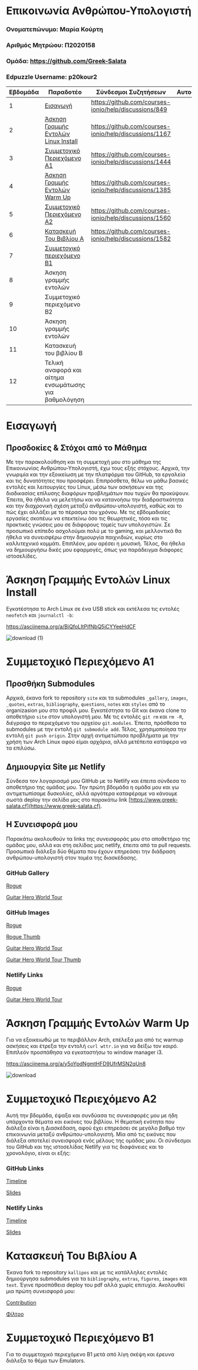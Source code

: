 # Επικοινωνία Ανθρώπου-Υπολογιστή

### Ονοματεπώνυμο: Μαρία Κούρτη
### Αριθμός Μητρώου: Π2020158
### Ομάδα: https://github.com/Greek-Salata
### Edpuzzle Username: p20kour2


| Εβδομάδα | Παραδοτέο | Σύνδεσμοι Συζητήσεων | Αυτοαξιολόγηση |
| --- | --- | --- | --- |
| 1 | [Εισαγωγή](#Εισαγωγή) | https://github.com/courses-ionio/help/discussions/849 |
| 2 | [Άσκηση Γραμμής Εντολών Linux Install](#Άσκηση-Γραμμής-Εντολών-Linux-Install) | https://github.com/courses-ionio/help/discussions/1167 |
| 3 | [Συμμετοχικό Περιεχόμενο Α1](#Συμμετοχικό-Περιεχόμενο-Α1) | https://github.com/courses-ionio/help/discussions/1444 |
| 4 | [Άσκηση Γραμμής Εντολών Warm Up](#Άσκηση-Γραμμής-Εντολών-Warm-Up) | https://github.com/courses-ionio/help/discussions/1385 |
| 5 | [Συμμετοχικό Περιεχόμενο Α2](#Συμμετοχικό-Περιεχόμενο-Α2) | https://github.com/courses-ionio/help/discussions/1560 |
| 6 | [Κατασκευή Του Βιβλίου Α](#Κατασκευή-Του-Βιβλίου-Α) | https://github.com/courses-ionio/help/discussions/1582 |
| 7 | [Συμμετοχικό περιεχόμενο B1](##Συμμετοχικό-Περιεχόμενο-Β1) |
| 8 | Άσκηση γραμμής εντολών |
| 9 | Συμμετοχικό περιεχόμενο B2 |
| 10 | Άσκηση γραμμής εντολών |
| 11 | Κατασκευή του βιβλίου Β |
| 12 | Τελική αναφορά και αίτημα ενσωμάτωσης για βαθμολόγηση |


# Εισαγωγή

## Προσδοκίες & Στόχοι από το Μάθημα

Με την παρακολούθηση και τη συμμετοχή μου στο μάθημα της Επικοινωνίας Ανθρώπου-Υπολογιστή, έχω τους εξής στόχους. Αρχικά, την γνωριμία και την εξοικείωση με την πλατφόρμα του GitHub, τα εργαλεία και τις δυνατότητες που προσφέρει. Επιπρόσθετα, θέλω να μάθω βασικές εντολές και λειτουργίες του Linux, μέσω των ασκήσεων και της διαδικασίας επίλυσης διαφόρων προβλημάτων που τυχών θα προκύψουν. Έπειτα, θα ήθελα να μελετήσω και να κατανοήσω την διαδραστικότητα και την διαχρονική σχέση μεταξύ ανθρώπου-υπολογιστή, καθώς και το πώς έχει αλλάξει με το πέρασμα του χρόνου. Με τις εβδομαδιαίες εργασίες σκοπέυω να επεκτείνω όσο τις θεωρητικές, τόσο και τις πρακτικές γνώσεις μου σε διάφορους τομείς των υπολογιστών. Σε προσωπικό επίπεδο ασχολούμαι πολύ με το gaming, και μελλοντικά θα ήθελα να συνεισφέρω στην δημιουργία παιχνιδιών, κυρίως στο καλλιτεχνικό κομμάτι. Επιπλέον, μου αρέσει η μουσική. Τέλος, θα ήθελα να δημιουργήσω δικές μου εφαρμογές, όπως για παράδειγμα διάφορες ιστοσελίδες.


# Άσκηση Γραμμής Εντολών Linux Install

Εγκατέστησα το Arch Linux σε ένα USB stick και εκτέλεσα τις εντολές `neofetch` και `journalctl -b`:

https://asciinema.org/a/BiQfoLItPifNbQ5jCYYeeHdCF

![download (1)](https://user-images.githubusercontent.com/92392853/197041932-15130217-5d4e-4664-a427-b7bcc66ffc3d.gif)


# Συμμετοχικό Περιεχόμενο Α1

## Προσθήκη Submodules

Αρχικά, έκανα fork το repository `site` και τα submodules `_gallery`, `images`, `_quotes`, `extras`, `bibliography`, `questions`, `notes` και `styles` από το organizasion μου στο προφίλ μου. Εγκατέστησα το Git και έκανα clone το αποθετήριο `site` στον υπολογιστή μου. Με τις εντολές `git rm` και `rm -R`, διέγραψα το περιεχόμενο του αρχείου `git.modules`. Έπειτα, πρόσθεσα τα submodules με την εντολή `git submodule add`. Τέλος, χρησιμοποίησα την εντολή `git push origin`. Στην αρχή αντιμετώπισα προβλήματα με την χρήση των Arch Linux αφού είμαι αρχάρια, αλλά μετέπειτα κατάφερα να τα επιλύσω. 

## Δημιουργία Site με Netlify

Σύνδεσα τον λογαριασμό μου GitHub με το Netlify και έπειτα σύνδεσα το αποθετήριο της ομάδας μου. Την πρώτη βδομάδα η ομάδα μου και γω αντιμετωπίσαμε δυσκολίες, αλλά αργότερα καταφέραμε να κάνουμε σωστά deploy την σελίδα μας στο παρακάτω link [https://www.greek-salata.cf](https://www.greek-salata.cf).

## Η Συνεισφορά μου

Παρακάτω ακολουθούν τα links της συνεισφοράς μου στο αποθετήριο της ομάδας μου, αλλά και στη σελίδας μας netlify, έπειτα από τα pull requests. Προσωπικά διάλεξα δύο θέματα που έχουν επηρεάσει την διάδραση ανθρώπου-υπολογιστή στον τομέα της διασκέδασης.

### GitHub Gallery

[Rogue](https://github.com/Greek-Salata/_gallery/blob/master/rogue.md)

[Guitar Hero World Tour](https://github.com/Greek-Salata/_gallery/blob/master/guitar-hero-world-tour.md)

### GitHub Images

[Rogue](https://github.com/Greek-Salata/images/blob/master/rogue.png)

[Rogue Thumb](https://github.com/Greek-Salata/images/blob/master/rogue-thumb.png)

[Guitar Hero World Tour](https://github.com/Greek-Salata/images/blob/master/guitar-hero-world-tour.jpg)

[Guitar Hero World Tour Thumb](https://github.com/Greek-Salata/images/blob/master/guitar-hero-world-tour-thumb.jpg)

### Netlify Links

[Rogue](https://www.greek-salata.cf/gallery/rogue)

[Guitar Hero World Tour](https://www.greek-salata.cf/gallery/guitar-hero-world-tour)


# Άσκηση Γραμμής Εντολών Warm Up

Για να εξοικειωθώ με το περιβάλλον Arch, επέλεξα μια από τις warmup ασκήσεις και έτρεξα την εντολή `curl wttr.in` για να δείξω τον καιρό. Επιπλεόν προσπάθησα να εγκαταστήσω το window manager i3.

https://asciinema.org/a/y5oYpdNgmtHFD9UfrMSN2qUn8

![download](https://user-images.githubusercontent.com/92392853/198902868-84e0717f-8845-4c28-9707-a30205966dbc.gif)


# Συμμετοχικό Περιεχόμενο Α2

Αυτή την βδομάδα, έψαξα και συνδύασα τις συνεισφορές μου με ήδη υπάρχοντα θέματα και εικόνες του βιβλίου. Η θεματική ενότητα που διάλεξα είναι η Διασκέδαση, αφού έχει επηρεάσει σε μεγάλο βαθμό την επικοινωνία μεταξύ ανθρώπου-υπολογιστή. Μία από τις εικόνες που διάλεξα αποτελεί συνεισφορά ενός μέλους της ομάδας μου. Οι σύνδεσμοι του GitHub και της ιστοσελίδας Netlify για τις διαφάνειες και το χρονολόγιο, είναι οι εξής:

### GitHub Links

[Timeline](https://github.com/Greek-Salata/site/blob/master/_timeline/entertainment.md)

[Slides](https://github.com/Greek-Salata/site/blob/master/_slides/entertainment.md)

### Netlify Links

[Timeline](https://www.greek-salata.cf/timeline/entertainment)

[Slides](https://www.greek-salata.cf/slides/entertainment)


# Κατασκευή Του Βιβλίου Α

Έκανα fork το repository `kallipos` και με τις κατάλληλες εντολές δημιούργησα submodules για τα `bibliography`, `extras`, `figures`, `images` και `text`. Έγινε προσπάθεια deploy του pdf αλλά χωρίς επιτυχία. Ακολουθεί μια πρώτη συνεισφορά μου:

[Contribution](https://github.com/mariakourti/kallipos/tree/master/contribution)

[Φίλτρο](https://github.com/mariakourti/kallipos/blob/master/contribution.lua)


# Συμμετοχικό Περιεχόμενο Β1

Για το συμμετοχικό περιεχόμενο Β1 μετά από λίγη σκέψη και έρευνα διάλεξα το θέμα των Emulators.

